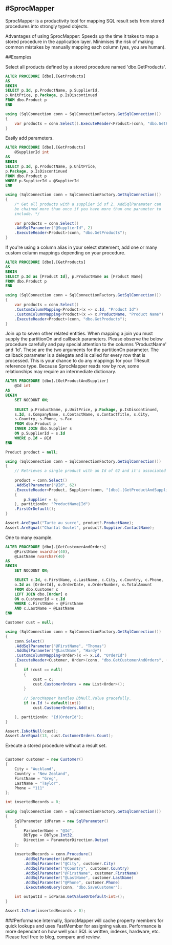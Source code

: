 #SprocMapper
-----------------------------
SprocMapper is a productivity tool for mapping SQL result sets from stored procedures into strongly typed objects. 

Advantages of using SprocMapper:
Speeds up the time it takes to map a stored procedure in the application layer.
Minimises the risk of making common mistakes by manually mapping each column (yes, you are human).

##Examples

Select all products defined by a stored procedure named 'dbo.GetProducts'.

```sql
ALTER PROCEDURE [dbo].[GetProducts]
AS
BEGIN
SELECT p.Id, p.ProductName, p.SupplierId, 
p.UnitPrice, p.Package, p.IsDiscontinued 
FROM dbo.Product p
END

```

```c#
using (SqlConnection conn = SqlConnectionFactory.GetSqlConnection())
{
    var products = conn.Select().ExecuteReader<Product>(conn, "dbo.GetProducts");
}
```

Easily add parameters.

```sql
ALTER PROCEDURE [dbo].[GetProducts]
	@SupplierId int
AS
BEGIN
SELECT p.Id, p.ProductName, p.UnitPrice,
p.Package, p.IsDiscontinued 
FROM dbo.Product p
WHERE p.SupplierId = @SupplierId
END
```

```c#
using (SqlConnection conn = SqlConnectionFactory.GetSqlConnection())
{
    /* Get all products with a supplier id of 2. AddSqlParamater can 
    be chained more than once if you have more than one parameter to 
    include. */
    
    var products = conn.Select()
    .AddSqlParameter("@SupplierId", 2)
    .ExecuteReader<Product>(conn, "dbo.GetProducts");
}
```

If you're using a column alias in your select statement, add one or
many custom column mappings depending on your procedure.

```sql
ALTER PROCEDURE [dbo].[GetProducts]
AS
BEGIN
SELECT p.Id as [Product Id], p.ProductName as [Product Name]
FROM dbo.Product p
END

```

```c#
using (SqlConnection conn = SqlConnectionFactory.GetSqlConnection())
{
    var products = conn.Select()
    .CustomColumnMapping<Product>(x => x.Id, "Product Id")
    .CustomColumnMapping<Product>(x => x.ProductName, "Product Name")
    .ExecuteReader<Product>(conn, "dbo.GetProducts");
}
```

Join up to seven other related entities. When mapping a join you must supply the partitionOn and callback parameters.
Please observe the below procedure carefully and pay special attention to the columns 'ProductName' and 'Id'.
These are the two arguments for the partitionOn parameter. The callback parameter is a delegate and is called
for every row that is processed. This is your chance to do any mappings for your TResult reference type. Because SprocMapper
reads row by row, some relationships may require an intermediate dictionary. 

```sql
ALTER PROCEDURE [dbo].[GetProductAndSupplier]
	@Id int
AS
BEGIN
	SET NOCOUNT ON;
    
	SELECT p.ProductName, p.UnitPrice, p.Package, p.IsDiscontinued,
	s.Id, s.CompanyName, s.ContactName, s.ContactTitle, s.City, 
    s.Country, s.Phone, s.Fax 
	FROM dbo.Product p
	INNER JOIN dbo.Supplier s
	ON p.SupplierId = s.Id
	WHERE p.Id = @Id
END
```

```c#
Product product = null;

using (SqlConnection conn = SqlConnectionFactory.GetSqlConnection())
{    
    // Retrieves a single product with an Id of 62 and it's associated supplier. 
    
    product = conn.Select()
    .AddSqlParameter("@Id", 62)
    .ExecuteReader<Product, Supplier>(conn, "[dbo].[GetProductAndSupplier]", (p, s) =>
    {
        p.Supplier = s;
    }, partitionOn: "ProductName|Id")
    .FirstOrDefault();
}

Assert.AreEqual("Tarte au sucre", product?.ProductName);
Assert.AreEqual("Chantal Goulet", product?.Supplier.ContactName);

```

One to many example.

```sql
ALTER PROCEDURE [dbo].[GetCustomerAndOrders]
	@FirstName nvarchar(40),
	@LastName nvarchar(40)
AS
BEGIN
	SET NOCOUNT ON;

	SELECT c.Id, c.FirstName, c.LastName, c.City, c.Country, c.Phone, 
	o.Id as [OrderId], o.OrderDate, o.OrderNumber, o.TotalAmount
	FROM dbo.Customer c
	LEFT JOIN dbo.[Order] o
	ON o.CustomerId = c.Id
	WHERE c.FirstName = @FirstName
	AND c.LastName = @LastName
END
```

```c#
Customer cust = null;

using (SqlConnection conn = SqlConnectionFactory.GetSqlConnection())
{
    conn.Select()
    .AddSqlParameter("@FirstName", "Thomas")
    .AddSqlParameter("@LastName", "Hardy")
    .CustomColumnMapping<Order>(x => x.Id, "OrderId")
    .ExecuteReader<Customer, Order>(conn, "dbo.GetCustomerAndOrders", (c, o) =>
    {
        if (cust == null)
        {
            cust = c;
            cust.CustomerOrders = new List<Order>();
        }
        
        // SprocMapper handles DbNull.Value gracefully.
        if (o.Id != default(int))
            cust.CustomerOrders.Add(o);

    }, partitionOn: "Id|OrderId");
}

Assert.IsNotNull(cust);
Assert.AreEqual(13, cust.CustomerOrders.Count);
```

Execute a stored procedure without a result set.
```c#

Customer customer = new Customer()
{
    City = "Auckland",
    Country = "New Zealand",
    FirstName = "Greg",
    LastName = "Taylor",
    Phone = "111"
};

int insertedRecords = 0;
            
using (SqlConnection conn = SqlConnectionFactory.GetSqlConnection())
{
    SqlParameter idParam = new SqlParameter() 
    { 
        ParameterName = "@Id", 
        DbType = DbType.Int32, 
        Direction = ParameterDirection.Output 
    };

    insertedRecords = conn.Procedure()
        .AddSqlParameter(idParam)
        .AddSqlParameter("@City", customer.City)
        .AddSqlParameter("@Country", customer.Country)
        .AddSqlParameter("@FirstName", customer.FirstName)
        .AddSqlParameter("@LastName", customer.LastName)
        .AddSqlParameter("@Phone", customer.Phone)
        .ExecuteNonQuery(conn, "dbo.SaveCustomer");

    int outputId = idParam.GetValueOrDefault<int>();
}

Assert.IsTrue(insertedRecords > 0);
```


###Performance
Internally, SprocMapper will cache property members for quick lookups and uses FastMember 
for assigning values. Performance is more dependant on how well your SQL is written, indexes, hardware, etc. 
Please feel free to blog, compare and review.


